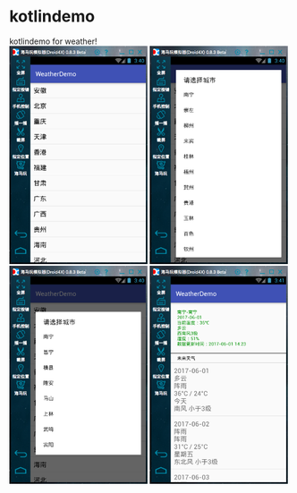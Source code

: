 # kotlindemo

kotlindemo for weather!
<br>
<a href="img1.png"><img src="img1.png" width="49%"/></a> 
<a href="img2.png"><img src="img2.png" width="49%"/></a>
<a href="img3.png"><img src="img3.png" width="49%"/></a>
<a href="img4.png"><img src="img4.png" width="49%"/></a>
